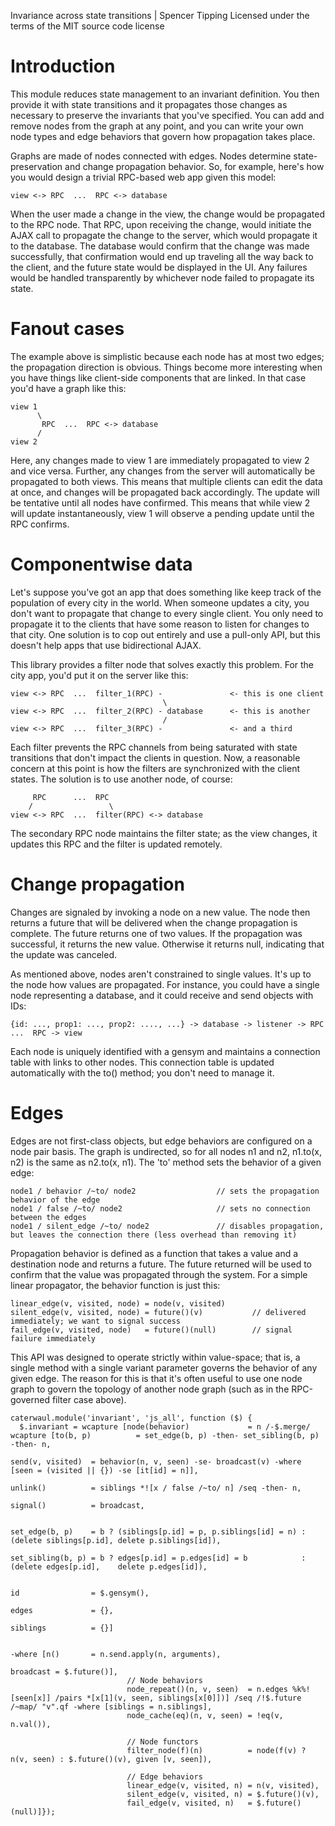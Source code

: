 Invariance across state transitions | Spencer Tipping
Licensed under the terms of the MIT source code license

# Introduction

This module reduces state management to an invariant definition. You then provide it with state transitions and it propagates those changes as necessary to preserve the invariants that you've
specified. You can add and remove nodes from the graph at any point, and you can write your own node types and edge behaviors that govern how propagation takes place.

Graphs are made of nodes connected with edges. Nodes determine state-preservation and change propagation behavior. So, for example, here's how you would design a trivial RPC-based web app
given this model:

    view <-> RPC  ...  RPC <-> database

When the user made a change in the view, the change would be propagated to the RPC node. That RPC, upon receiving the change, would initiate the AJAX call to propagate the change to the
server, which would propagate it to the database. The database would confirm that the change was made successfully, that confirmation would end up traveling all the way back to the client, and
the future state would be displayed in the UI. Any failures would be handled transparently by whichever node failed to propagate its state.

# Fanout cases

The example above is simplistic because each node has at most two edges; the propagation direction is obvious. Things become more interesting when you have things like client-side components
that are linked. In that case you'd have a graph like this:

    view 1
          \
           RPC  ...  RPC <-> database
          /
    view 2

Here, any changes made to view 1 are immediately propagated to view 2 and vice versa. Further, any changes from the server will automatically be propagated to both views. This means that
multiple clients can edit the data at once, and changes will be propagated back accordingly. The update will be tentative until all nodes have confirmed. This means that while view 2 will
update instantaneously, view 1 will observe a pending update until the RPC confirms.

# Componentwise data

Let's suppose you've got an app that does something like keep track of the population of every city in the world. When someone updates a city, you don't want to propagate that change to every
single client. You only need to propagate it to the clients that have some reason to listen for changes to that city. One solution is to cop out entirely and use a pull-only API, but this
doesn't help apps that use bidirectional AJAX.

This library provides a filter node that solves exactly this problem. For the city app, you'd put it on the server like this:

    view <-> RPC  ...  filter_1(RPC) -               <- this is one client
                                      \
    view <-> RPC  ...  filter_2(RPC) - database      <- this is another
                                      /
    view <-> RPC  ...  filter_3(RPC) -               <- and a third

Each filter prevents the RPC channels from being saturated with state transitions that don't impact the clients in question. Now, a reasonable concern at this point is how the filters are
synchronized with the client states. The solution is to use another node, of course:

         RPC      ...  RPC
        /                 \
    view <-> RPC  ...  filter(RPC) <-> database

The secondary RPC node maintains the filter state; as the view changes, it updates this RPC and the filter is updated remotely.

# Change propagation

Changes are signaled by invoking a node on a new value. The node then returns a future that will be delivered when the change propagation is complete. The future returns one of two values. If
the propagation was successful, it returns the new value. Otherwise it returns null, indicating that the update was canceled.

As mentioned above, nodes aren't constrained to single values. It's up to the node how values are propagated. For instance, you could have a single node representing a database, and it could
receive and send objects with IDs:

    {id: ..., prop1: ..., prop2: ...., ...} -> database -> listener -> RPC  ...  RPC -> view

Each node is uniquely identified with a gensym and maintains a connection table with links to other nodes. This connection table is updated automatically with the to() method; you don't need
to manage it.

# Edges

Edges are not first-class objects, but edge behaviors are configured on a node pair basis. The graph is undirected, so for all nodes n1 and n2, n1.to(x, n2) is the same as n2.to(x, n1). The
'to' method sets the behavior of a given edge:

    node1 / behavior /~to/ node2                  // sets the propagation behavior of the edge
    node1 / false /~to/ node2                     // sets no connection between the edges
    node1 / silent_edge /~to/ node2               // disables propagation, but leaves the connection there (less overhead than removing it)

Propagation behavior is defined as a function that takes a value and a destination node and returns a future. The future returned will be used to confirm that the value was propagated through
the system. For a simple linear propagator, the behavior function is just this:

    linear_edge(v, visited, node) = node(v, visited)
    silent_edge(v, visited, node) = future()(v)           // delivered immediately; we want to signal success
    fail_edge(v, visited, node)   = future()(null)        // signal failure immediately

This API was designed to operate strictly within value-space; that is, a single method with a single variant parameter governs the behavior of any given edge. The reason for this is that it's
often useful to use one node graph to govern the topology of another node graph (such as in the RPC-governed filter case above).

    caterwaul.module('invariant', 'js_all', function ($) {
      $.invariant = wcapture [node(behavior)             = n /-$.merge/ wcapture [to(b, p)          = set_edge(b, p) -then- set_sibling(b, p) -then- n,
                                                                                  send(v, visited)  = behavior(n, v, seen) -se- broadcast(v) -where [seen = (visited || {}) -se [it[id] = n]],
                                                                                  unlink()          = siblings *![x / false /~to/ n] /seq -then- n,
                                                                                  signal()          = broadcast,

                                                                                  set_edge(b, p)    = b ? (siblings[p.id] = p, p.siblings[id] = n) : (delete siblings[p.id], delete p.siblings[id]),
                                                                                  set_sibling(b, p) = b ? edges[p.id] = p.edges[id] = b            : (delete edges[p.id],    delete p.edges[id]),

                                                                                  id                = $.gensym(),
                                                                                  edges             = {},
                                                                                  siblings          = {}]

                                                                          -where [n()       = n.send.apply(n, arguments),
                                                                                  broadcast = $.future()],
                              // Node behaviors
                              node_repeat()(n, v, seen)  = n.edges %k%![seen[x]] /pairs *[x[1](v, seen, siblings[x[0]])] /seq /!$.future /~map/ "v".qf -where [siblings = n.siblings],
                              node_cache(eq)(n, v, seen) = !eq(v, n.val()),

                              // Node functors
                              filter_node(f)(n)          = node(f(v) ? n(v, seen) : $.future()(v), given [v, seen]),

                              // Edge behaviors
                              linear_edge(v, visited, n) = n(v, visited),
                              silent_edge(v, visited, n) = $.future()(v),
                              fail_edge(v, visited, n)   = $.future()(null)]});